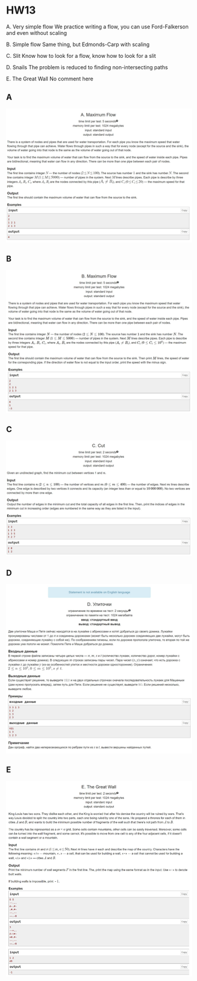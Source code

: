 # HW13

A. Very simple flow We practice writing a flow, you can use Ford-Falkerson and even without scaling

B. Simple flow Same thing, but Edmonds-Carp with scaling

C. Slit Know how to look for a flow, know how to look for a slit

D. Snails The problem is reduced to finding non-intersecting paths

E. The Great Wall No comment here

## A

![A](Problems_screenshots/A.jpg)

## B

![B](Problems_screenshots/B.jpg)

## C

![C](Problems_screenshots/C.jpg)

## D

![D](Problems_screenshots/D.jpg)

## E

![E](Problems_screenshots/E.jpg)
